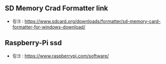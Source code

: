 ## SD Memory Crad Formatter link
- 링크 : https://www.sdcard.org/downloads/formatter/sd-memory-card-formatter-for-windows-download/

## Raspberry-Pi ssd
- 링크 : https://www.raspberrypi.com/software/
